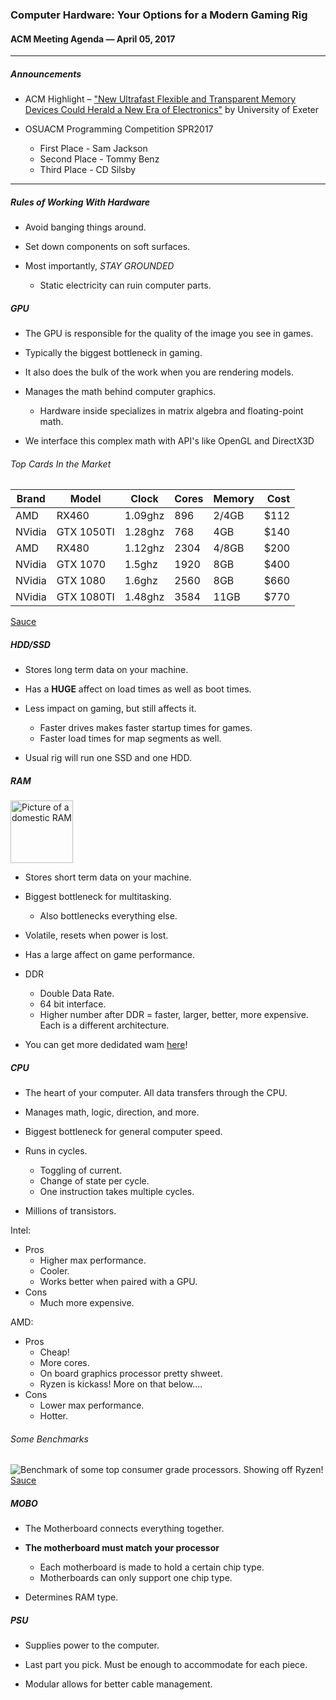 ### Computer Hardware: Your Options for a Modern Gaming Rig

#### ACM Meeting Agenda — April 05, 2017

***

##### Announcements

- ACM Highlight – ["New Ultrafast Flexible and Transparent Memory Devices Could Herald a New Era of Electronics"](http://www.exeter.ac.uk/news/research/title_576570_en.html) by University of Exeter

- OSUACM Programming Competition SPR2017
  - First Place - Sam Jackson
  - Second Place - Tommy Benz
  - Third Place - CD Silsby

***

##### Rules of Working With Hardware

- Avoid banging things around.

- Set down components on soft surfaces.

- Most importantly, *STAY GROUNDED*
  - Static electricity can ruin computer parts.

##### GPU
  
- The GPU is responsible for the quality of the image you see in games.

- Typically the biggest bottleneck in gaming.

- It also does the bulk of the work when you are rendering models.

- Manages the math behind computer graphics.
  - Hardware inside specializes in matrix algebra and floating-point math.

- We interface this complex math with API's like OpenGL and DirectX3D

###### Top Cards In the Market
|Brand |Model     |Clock  |Cores|Memory|Cost|
|------|----------|-------|-----|------|---:|
|AMD   |RX460     |1.09ghz|896  |2/4GB |$112|
|NVidia|GTX 1050TI|1.28ghz|768  |4GB   |$140|
|AMD   |RX480     |1.12ghz|2304 |4/8GB |$200|
|NVidia|GTX 1070  |1.5ghz |1920 |8GB   |$400|
|NVidia|GTX 1080  |1.6ghz |2560 |8GB   |$660|
|NVidia|GTX 1080TI|1.48ghz|3584 |11GB  |$770|

[Sauce](http://www.tomshardware.com/reviews/best-gpus,4380.html)

##### HDD/SSD

- Stores long term data on your machine.

- Has a **HUGE** affect on load times as well as boot times.

- Less impact on gaming, but still affects it.
  - Faster drives makes faster startup times for games.
  - Faster load times for map segments as well.

- Usual rig will run one SSD and one HDD.

##### RAM

<img src="https://upload.wikimedia.org/wikipedia/commons/thumb/5/5f/Angora_001.jpg/1280px-Angora_001.jpg" alt="Picture of a domestic RAM" width="100" height="100" />

- Stores short term data on your machine.

- Biggest bottleneck for multitasking.
  - Also bottlenecks everything else.

- Volatile, resets when power is lost.

- Has a large affect on game performance.

- DDR
  - Double Data Rate.
  - 64 bit interface.
  - Higher number after DDR = faster, larger, better, more expensive. Each is a different architecture.
  
- You can get more dedidated wam [here](http://www.downloadmoreram.com/)!

##### CPU

- The heart of your computer. All data transfers through the CPU.

- Manages math, logic, direction, and more.

- Biggest bottleneck for general computer speed.

- Runs in cycles.
  - Toggling of current.
  - Change of state per cycle.
  - One instruction takes multiple cycles.

- Millions of transistors.

Intel:
- Pros
  - Higher max performance.
  - Cooler.
  - Works better when paired with a GPU.
- Cons
  - Much more expensive.
  
AMD:
- Pros
  - Cheap!
  - More cores.
  - On board graphics processor pretty shweet.
  - Ryzen is kickass! More on that below....
- Cons
  - Lower max performance.
  - Hotter.
  
###### Some Benchmarks
![Benchmark of some top consumer grade processors. Showing off Ryzen!](http://image.prntscr.com/image/db00aac2107443c6be223c4d209c4683.png "Consumer Grade CPU Benchmarks")
[Sauce](https://www.cpubenchmark.net/cpu.php?cpu=AMD+Ryzen+7+1800X&id=2966)
  
##### MOBO

- The Motherboard connects everything together.

- **The motherboard must match your processor**
  - Each motherboard is made to hold a certain chip type.
  - Motherboards can only support one chip type.

- Determines RAM type.

##### PSU

- Supplies power to the computer.

- Last part you pick. Must be enough to accommodate for each piece.

- Modular allows for better cable management.
